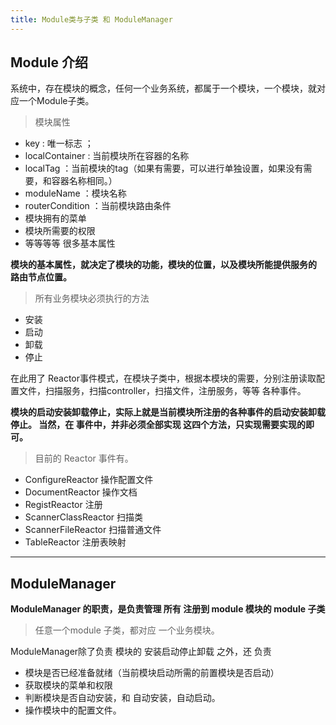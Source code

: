 ```yaml
---
title: Module类与子类 和 ModuleManager
---
```

## Module 介绍

系统中，存在模块的概念，任何一个业务系统，都属于一个模块，一个模块，就对应一个Module子类。
> 模块属性

* key : 唯一标志 ；
* localContainer : 当前模块所在容器的名称
* localTag ：当前模块的tag（如果有需要，可以进行单独设置，如果没有需要，和容器名称相同。）
* moduleName ：模块名称
* routerCondition ：当前模块路由条件 
* 模块拥有的菜单
* 模块所需要的权限
* 等等等等 很多基本属性

__模块的基本属性，就决定了模块的功能，模块的位置，以及模块所能提供服务的 路由节点位置。__


> 所有业务模块必须执行的方法

* 安装
* 启动
* 卸载
* 停止

在此用了 Reactor事件模式，在模块子类中，根据本模块的需要，分别注册读取配置文件，扫描服务，扫描controller，扫描文件，注册服务，等等 各种事件。

__模块的启动安装卸载停止，实际上就是当前模块所注册的各种事件的启动安装卸载停止。 当然，在 事件中，并非必须全部实现 这四个方法，只实现需要实现的即可。__

> 目前的 Reactor 事件有。
* ConfigureReactor 操作配置文件
* DocumentReactor 操作文档
* RegistReactor 注册
* ScannerClassReactor 扫描类
* ScannerFileReactor 扫描普通文件
* TableReactor 注册表映射

***

## ModuleManager

__ModuleManager 的职责，是负责管理 所有 注册到 module 模块的 module 子类__
> 任意一个module 子类，都对应 一个业务模块。

ModuleManager除了负责 模块的 安装启动停止卸载 之外，还 负责

* 模块是否已经准备就绪（当前模块启动所需的前置模块是否启动）
* 获取模块的菜单和权限
* 判断模块是否自动安装，和 自动安装，自动启动。
* 操作模块中的配置文件。


















